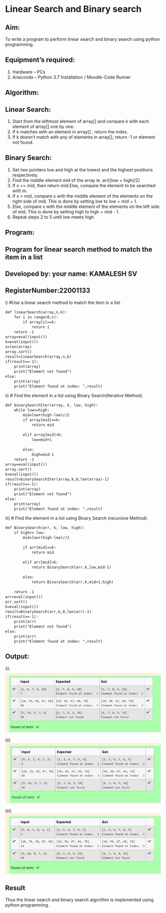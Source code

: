 # Linear Search and Binary search
## Aim:
To write a program to perform linear search and binary search using python programming.
## Equipment’s required:
1.	Hardware – PCs
2.	Anaconda – Python 3.7 Installation / Moodle-Code Runner
## Algorithm:
## Linear Search:
1.	Start from the leftmost element of array[] and compare k with each element of array[] one by one.
2.	If k matches with an element in array[] , return the index.
3.	If k doesn’t match with any of elements in array[], return -1 or element not found.
## Binary Search:
1.	Set two pointers low and high at the lowest and the highest positions respectively.
2.	Find the middle element mid of the array ie. arr[(low + high)/2]
3.	If x == mid, then return mid.Else, compare the element to be searched with m.
4.	If x > mid, compare x with the middle element of the elements on the right side of mid. This is done by setting low to low = mid + 1.
5.	Else, compare x with the middle element of the elements on the left side of mid. This is done by setting high to high = mid - 1.
6.	Repeat steps 2 to 5 until low meets high
## Program:
## Program for linear search method to match the item in a list
## Developed by: your name: KAMALESH SV
## RegisterNumber:22001133
i)	#Use a linear search method to match the item in a list.
```
def linearSearch(array,n,k):
    for i in range(0,n):
        if array[i]==k:
            return i
    return -1
array=eval(input())
k=eval(input())
n=len(array)
array.sort()
result=linearSearch(array,n,k)
if(result==-1):
    print(array)
    print("Element not found")
else:
    print(array)
    print("Element found at index: ",result)
```
ii)	# Find the element in a list using Binary Search(Iterative Method).
```
def binarySearchIter(array, k, low, high):
    while low<=high:
        mid=low+(high-low)//2
        if array[mid]==k:
            return mid
            
        elif array[mid]<k:
            low=mid+1
            
        else:
            high=mid-1
    return -1
array=eval(input())
array.sort()
k=eval(input())
result=binarySearchIter(array,k,0,len(array)-1)
if(result==-1):
    print(array)
    print("Element not found")
else:
    print(array)
    print("Element found at index: ",result)
```
iii)	# Find the element in a list using Binary Search (recursive Method).
```
def BinarySearch(arr, k, low, high):
    if high>= low:
        mid=low+(high-low)//2
        
        if arr[mid]==k:
            return mid
            
        elif arr[mid]>k:
            return BinarySearch(arr,k,low,mid-1)
            
        else:
            return BinarySearch(arr,k,mid+1,high)
            
    return -1
arr=eval(input())
arr.sort()
k=eval(input())
result=BinarySearch(arr,k,0,len(arr)-1)
if(result==-1):
    print(arr)
    print("Element not found")
else:
    print(arr)
    print("Element found at index: ",result)
```
## Output:

(i). ![OUTPUT](OUTPUT2.png)

(ii) ![OUTPUT](OUTPUT1.png)

(iii) ![OUTPUT](OUTPUT.png)

## Result
Thus the linear search and binary search algorithm is implemented using python programming.
